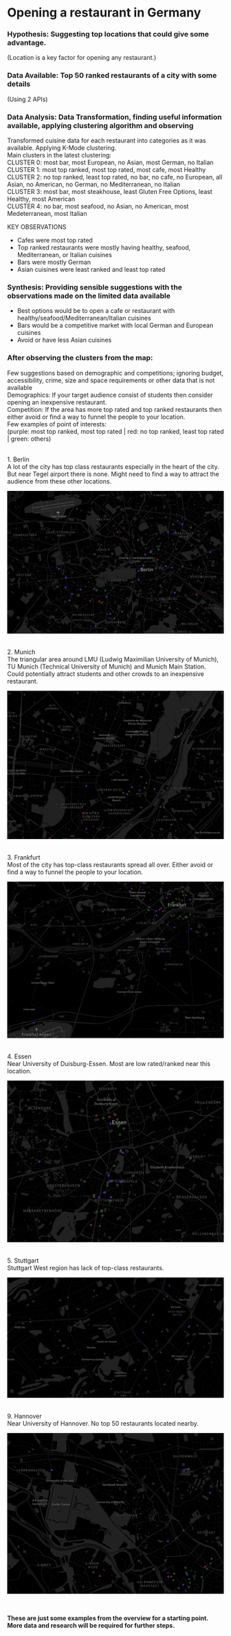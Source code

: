 # Opening a restaurant in Germany
### Hypothesis: Suggesting top locations that could give some advantage. <br/>
(Location is a key factor for opening any restaurant.)
<br/>
### Data Available: Top 50 ranked restaurants of a city with some details<br/>
(Using 2 APIs)
<br/>

### Data Analysis: Data Transformation, finding useful information available, applying clustering algorithm and observing <br/>
Transformed cuisine data for each restaurant into categories as it was available. Applying K-Mode clustering.<br/>
Main clusters in the latest clustering: <br/>
CLUSTER 0: most bar, most European, no Asian, most German, no Italian <br/>
CLUSTER 1: most top ranked, most top rated, most cafe, most Healthy <br/>
CLUSTER 2: no top ranked, least top rated, no bar, no cafe, no European, all Asian, no American, no German, no Mediterranean, no Italian <br/>
CLUSTER 3: most bar, most steakhouse, least Gluten Free Options, least Healthy, most American <br/>
CLUSTER 4: no bar, most seafood, no Asian, no American, most Medeterranean, most Italian <br/>

KEY OBSERVATIONS <br/>
* Cafes were most top rated
* Top ranked restaurants were mostly having healthy, seafood, Mediterranean, or Italian cuisines
* Bars were mostly German
* Asian cuisines were least ranked and least top rated

### Synthesis: Providing sensible suggestions with the observations made on the limited data available <br/>
* Best options would be to open a cafe or restaurant with healthy/seafood/Mediterranean/Italian cuisines
* Bars would be a competitive market with local German and European cuisines
* Avoid or have less Asian cuisines

### After observing the clusters from the map:
Few suggestions based on demographic and competitions; ignoring budget, accessibility, crime, size and space requirements or other data that is not available <br/>
Demographics: If your target audience consist of students then consider opening an inexpensive restaurant.<br/>
Competition: If the area has more top rated and top ranked restaurants then either avoid or find a way to funnel the people to your location. <br/>
Few examples of point of interests:<br/>
(purple: most top ranked, most top rated | red: no top ranked, least top rated | green: others)

<br/>
1. Berlin <br/>
A lot of the city has top class restaurants especially in the heart of the city. But near Tegel airport there is none. Might need to find a way to attract the audience from these other locations.<br/>

![](Pics/s1.PNG)

<br/>
2. Munich <br/>
The triangular area around LMU (Ludwig Maximilian University of Munich), TU Munich (Technical University of Munich) and Munich Main Station. Could potentially attract students and other crowds to an inexpensive restaurant.<br/>

![](Pics/s2.PNG)

<br/>
3. Frankfurt <br/>
Most of the city has top-class restaurants spread all over. Either avoid or find a way to funnel the people to your location.<br/>

![](Pics/s3.PNG)

<br/>
4. Essen <br/>
Near University of Duisburg-Essen. Most are low rated/ranked near this location. <br/>

![](Pics/s4.PNG)

<br/>
5. Stuttgart <br/>
Stuttgart West region has lack of top-class restaurants.<br/>

![](Pics/s5.PNG)

<br/>
9. Hannover <br/>
Near University of Hannover. No top 50 restaurants located nearby. <br/>

![](Pics/s6.PNG)

<br/>

__These are just some examples from the overview for a starting point. More data and research will be required for further steps.__
